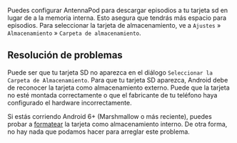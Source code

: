 Puedes configurar AntennaPod para descargar episodios a tu tarjeta sd en lugar
de a la memoria interna. Esto asegura que tendrás más espacio para episodios.
Para seleccionar la tarjeta de almacenamiento, ve a `Ajustes` » `Almacenamiento`
» `Carpeta de almacenamiento`.

## Resolución de problemas

Puede ser que tu tarjeta SD no aparezca en el diálogo
`Seleccionar la Carpeta de Almacenamiento`. Para que tu tarjeta SD aparezca,
Android debe de reconocer la tarjeta como almacenamiento externo. Puede que la
tarjeta no esté montada correctamente o que el fabricante de tu teléfono haya
configurado el hardware incorrectamente.

Si estás corriendo Android 6+ (Marshmallow o más reciente), puedes probar a
[formatear](https://lmgtfy.com/?q=android+6+sd+card+internal+storage) la tarjeta
como almacenamiento interno. De otra forma, no hay nada que podamos hacer para
arreglar este problema.
